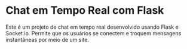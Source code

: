 # Chat em Tempo Real com Flask
Este é um projeto de chat em tempo real desenvolvido usando Flask e Socket.io. Permite que os usuários se conectem e troquem mensagens instantâneas por meio de um site.
